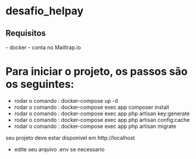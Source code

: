 # desafio_helpay
<h2> Requisitos </h2>
- docker
- conta no Mailtrap.io

<h1> Para iniciar o projeto, os passos são os seguintes:</h1>



- rodar o comando : docker-compose up -d
- rodar o comando : docker-compose exec app composer install
- rodar o comando : docker-compose exec app php artisan key:generate
- rodar o comando : docker-compose exec app php artisan config:cache
- rodar o comando : docker-compose exec app php artisan migrate

seu projeto deve estar disponivel em http://localhost


* edite seu arquivo .env se necessario
